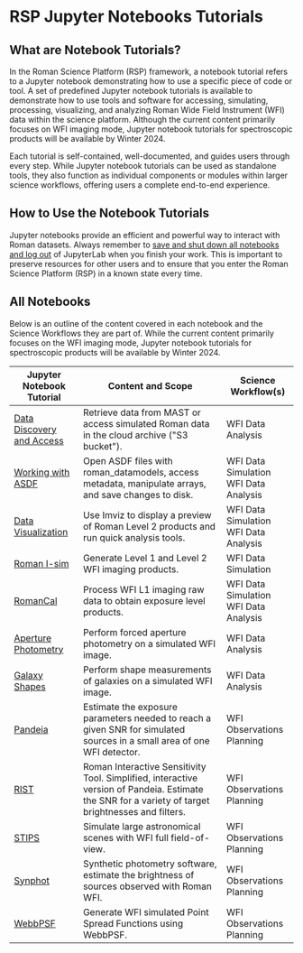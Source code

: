# RSP Jupyter Notebooks Tutorials
## What are Notebook Tutorials?
In the Roman Science Platform (RSP) framework, a notebook tutorial refers to a Jupyter notebook demonstrating how to use a specific piece of code or tool.  A set of predefined Jupyter notebook tutorials is available to demonstrate how to use tools and software for accessing, simulating, processing, visualizing, and analyzing Roman Wide Field Instrument (WFI) data within the science platform. Although the current content primarily focuses on WFI imaging mode, Jupyter notebook tutorials for spectroscopic products will be available by Winter 2024.

Each tutorial is self-contained, well-documented, and guides users through every step. While Jupyter notebook tutorials can be used as standalone tools, they also function as individual components or modules within larger science workflows, offering users a complete end-to-end experience.


## How to Use the Notebook Tutorials
Jupyter notebooks provide an efficient and powerful way to interact with Roman datasets. Always remember to [save and shut down all notebooks and log out](./jupyter.md) of JupyterLab when you finish your work. This is important to preserve resources for other users and to ensure that you enter the Roman Science Platform (RSP) in a known state every time.

## All Notebooks
Below is an outline of the content covered in each notebook and the Science Workflows they are part of. While the current content primarily focuses on the WFI imaging mode, Jupyter notebook tutorials for spectroscopic products will be available by Winter 2024.



| Jupyter Notebook Tutorial                                                                                   | Content and Scope                                                                                                       | Science Workflow(s)                      |
|-------------------------------------------------------------------------------------------------------------|-------------------------------------------------------------------------------------------------------------------------|------------------------------------------|
| [Data Discovery and Access](../content/notebooks/data_discovery_and_access/data_discovery_and_access.ipynb) | Retrieve data from MAST or access simulated Roman data in the cloud archive ("S3 bucket").                                                                          | WFI Data Analysis                        |
| [Working with ASDF](../content/notebooks/working_with_asdf/working_with_asdf.ipynb)                         | Open ASDF files with roman_datamodels, access metadata, manipulate arrays, and save changes to disk.                     | WFI Data Simulation<br>WFI Data Analysis |
| [Data Visualization](../content/notebooks/data_visualization/data_visualization.ipynb)                      | Use Imviz to display a preview of Roman Level 2 products and run quick analysis tools.                                                               | WFI Data Simulation<br>WFI Data Analysis |
| [Roman I-sim](../content/notebooks/romanisim/romanisim.ipynb)                                               | Generate Level 1 and Level 2 WFI imaging products.                                                                      | WFI Data Simulation                      |
| [RomanCal](..content/notebooks/romancal/romancal.ipynb)                                                     | Process WFI L1 imaging raw data to obtain exposure level products.                                                      | WFI Data Simulation<br>WFI Data Analysis |
| [Aperture Photometry](../content/notebooks/aperture_photometry/aperture_photometry.ipynb)                   | Perform forced aperture photometry on a simulated WFI image.                                                            | WFI Data Analysis                        |
| [Galaxy Shapes](../content/notebooks/measuring_galaxy_shapes/measuring_galaxy_shapes.ipynb)                 | Perform shape measurements of galaxies on a simulated WFI image.                                                        | WFI Data Analysis                        |
| [Pandeia](../content/notebooks/pandeia/pandeia.ipynb)                                                       | Estimate the exposure parameters needed to reach a given SNR for simulated sources in a small area of one WFI detector. | WFI Observations Planning                |
| [RIST](../content/notebooks/rist/rist.ipynb)                                                                | Roman Interactive Sensitivity Tool. Simplified, interactive version of Pandeia. Estimate the SNR for a variety of target brightnesses and filters.          | WFI Observations Planning                |
| [STIPS](../content/notebooks/stips/stips.ipynb)                                                             | Simulate large astronomical scenes with WFI full field-of-view.                                                         | WFI Observations Planning                |
| [Synphot](../content/notebooks/romanisim_romancal/romanisim_romancal.ipynb)                                 | Synthetic photometry software, estimate the brightness of sources observed with Roman WFI.                              | WFI Observations Planning                |
| [WebbPSF](../content/notebooks/webbpsf/webbpsf.ipynb)                                                       | Generate WFI simulated Point Spread Functions using WebbPSF.                                                            | WFI Observations Planning                |